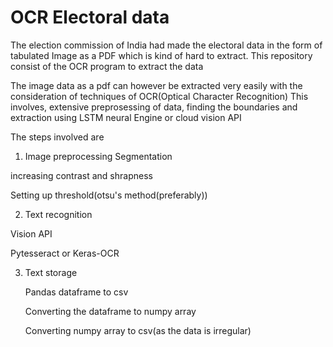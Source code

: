 # OCR Electoral data
The election commission of India had made the electoral data in the form of tabulated Image as a PDF which is kind of hard to extract. This repository consist of the OCR program to extract the data 

The image data as a pdf can however be extracted very easily with the consideration of techniques of OCR(Optical Character Recognition)
This involves, extensive preprosessing of data, finding the boundaries and extraction using LSTM neural Engine or cloud vision API

The steps involved are 
1. Image preprocessing
Segmentation 

increasing contrast and shrapness 
  
Setting up threshold(otsu's method(preferably))

2. Text recognition 

 Vision API 
 
 Pytesseract or Keras-OCR

3. Text storage 

   Pandas dataframe to csv 
  
   Converting the dataframe to numpy array 
    
   Converting numpy array to csv(as the data is irregular)
 
